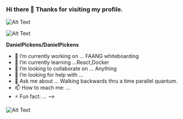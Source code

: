 ### Hi there 👋 Thanks for visiting my profile. 

 

 
![Alt Text](https://media.giphy.com/media/RWJPtq90qOA4E/giphy.gif)




![Alt Text](https://media.giphy.com/media/3ornk57KwDXf81rjWM/giphy.gif)


**DanielPickens/DanielPickens**


- 🔭 I’m currently working on ...  FAANG whiteboarding
- 🌱 I’m currently learning ...React,Docker
- 👯 I’m looking to collaborate on ... Anything
- 🤔 I’m looking for help with ...
- 💬 Ask me about ... Walking backwards thru a time parallel quantum.
- 📫 How to reach me: ... 
- ⚡ Fun fact: ... 
-->











![Alt Text](https://media.giphy.com/media/4heseFMvObk9q/giphy.gif)
